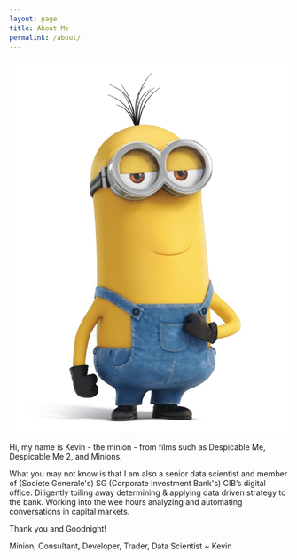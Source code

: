 ```yaml
---
layout: page
title: About Me
permalink: /about/
---
```


![](/images/kevin-minions.png)

Hi, my name is Kevin - the minion - from films such as Despicable Me, Despicable Me 2, and Minions.

What you may not know is that I am also a senior data scientist and member of (Societe Generale's) SG (Corporate Investment Bank's) CIB’s digital office. Diligently toiling away determining & applying data driven strategy to the bank. Working into the wee hours analyzing and automating conversations in capital markets.

Thank you and Goodnight!


Minion, Consultant, Developer, Trader, Data Scientist
~ Kevin